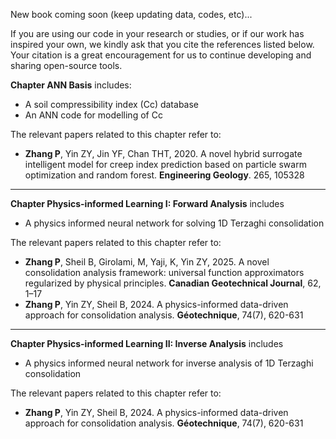 New book coming soon (keep updating data, codes, etc)...  

If you are using our code in your research or studies, or if our work has inspired your own, we kindly ask that you cite the references listed below. Your citation is a great encouragement for us to continue developing and sharing open-source tools.  

**Chapter ANN Basis** includes:  
- A soil compressibility index (Cc) database
- An ANN code for modelling of Cc

The relevant papers related to this chapter refer to:  
- **Zhang P**, Yin ZY, Jin YF, Chan THT, 2020. A novel hybrid surrogate intelligent model for creep index prediction based on particle swarm optimization and random forest. **Engineering Geology**. 265, 105328 
---
**Chapter Physics-informed Learning I: Forward Analysis** includes  
- A physics informed neural network for solving 1D Terzaghi consolidation

The relevant papers related to this chapter refer to:
- **Zhang P**, Sheil B, Girolami, M, Yaji, K, Yin ZY, 2025. A novel consolidation analysis framework: universal function approximators regularized by physical principles. **Canadian Geotechnical Journal**, 62, 1–17
- **Zhang P**, Yin ZY, Sheil B, 2024. A physics-informed data-driven approach for consolidation analysis. **Géotechnique**, 74(7), 620-631
---
**Chapter Physics-informed Learning II: Inverse Analysis** includes  
- A physics informed neural network for inverse analysis of 1D Terzaghi consolidation

The relevant papers related to this chapter refer to:
- **Zhang P**, Yin ZY, Sheil B, 2024. A physics-informed data-driven approach for consolidation analysis. **Géotechnique**, 74(7), 620-631 

